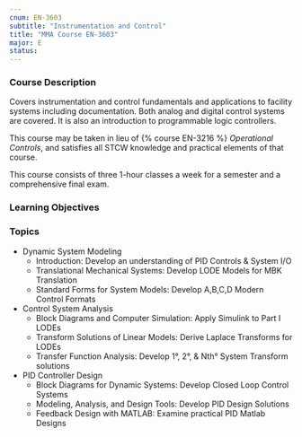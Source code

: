 ```yaml
---
cnum: EN-3603
subtitle: "Instrumentation and Control"
title: "MMA Course EN-3603"
major: E
status: 
---
```


### Course Description

Covers instrumentation and control fundamentals and applications to facility systems including documentation. Both analog and digital control systems are covered. It is also an introduction to programmable logic controllers.

This course may be taken in lieu of {% course EN-3216 %} *Operational Controls*, and satisfies all STCW knowledge and practical elements of that course.

This course consists of three 1-hour classes a week for a semester and a comprehensive final exam.


### Learning Objectives



### Topics

* Dynamic System Modeling
	* Introduction: Develop an understanding of PID Controls & System I/O
	* Translational Mechanical Systems: Develop LODE Models for MBK Translation
	* Standard Forms for System Models: Develop A,B,C,D Modern Control Formats
* Control System Analysis
	* Block Diagrams and Computer Simulation: Apply Simulink to Part I LODEs
	* Transform Solutions of Linear Models: Derive Laplace Transforms for LODEs
	* Transfer Function Analysis: Develop 1°, 2°, & Nth° System Transform solutions
* PID Controller Design
	* Block Diagrams for Dynamic Systems: Develop Closed Loop Control Systems
	* Modeling, Analysis, and Design Tools: Develop PID Design Solutions
	* Feedback Design with MATLAB: Examine practical PID Matlab Designs




